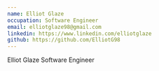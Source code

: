 ```yaml
---
name: Elliot Glaze
occupation: Software Engineer
email: elliotglaze98@gmail.com
linkedin: https://www.linkedin.com/elliotglaze
github: https://github.com/ElliotG98
---
```


Elliot Glaze Software Engineer
